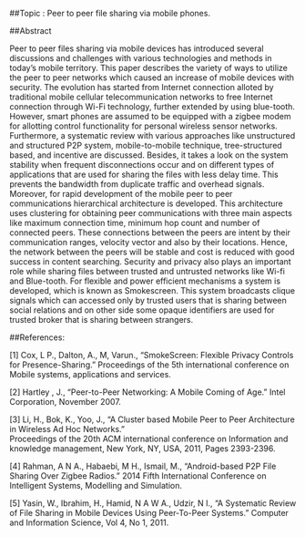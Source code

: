 ##Topic : Peer to peer file sharing via mobile phones.

##Abstract

Peer to peer files sharing via mobile devices has introduced several discussions and challenges with various technologies and methods in today’s mobile territory. This paper describes the variety of ways to utilize the peer to peer networks which caused an increase of mobile devices with security. The evolution has started from Internet connection alloted by traditional mobile cellular telecommunication networks to free Internet connection through Wi-Fi technology, further extended by using blue-tooth. However, smart phones are assumed to be equipped with a zigbee modem for allotting control functionality for personal wireless sensor networks. Furthermore, a systematic review with various approaches like unstructured and structured P2P system, mobile-to-mobile technique, tree-structured based, and incentive are discussed. Besides, it takes a look on the system stability when frequent disconnections occur and on different types of applications that are used for sharing the files with less delay time. This prevents the bandwidth from duplicate traffic and overhead signals. Moreover, for rapid development of the mobile peer to peer communications hierarchical architecture is developed. This architecture uses clustering for obtaining peer communications with three main aspects like maximum connection time, minimum hop count and number of connected peers. These connections between the peers are intent by their communication ranges, velocity vector and also by their locations. Hence, the network between the peers will be stable and cost is reduced with good success in content searching. Security and privacy also plays an important role while sharing files between trusted and untrusted networks like Wi-fi and Blue-tooth. For flexible and power efficient mechanisms a system is developed, which is known as Smokescreen. This system broadcasts clique signals which can accessed only by trusted users that is sharing between social relations and on other side some opaque identifiers are used for trusted broker that is sharing between strangers.

##References:

[1]  Cox, L P., Dalton, A., M, Varun., “SmokeScreen: Flexible Privacy Controls for Presence-Sharing.” Proceedings of the          5th international conference on Mobile systems, applications and services. 

[2]  Hartley , J., “Peer-to-Peer Networking: A Mobile Coming of Age.” Intel Corporation, November 2007.

[3]  Li, H., Bok, K., Yoo, J., “A Cluster based Mobile Peer to Peer Architecture in Wireless Ad Hoc Networks.”    
     Proceedings of the 20th ACM international conference on Information and knowledge management, New York, NY, USA, 2011,       Pages 2393-2396.
       
[4]  Rahman, A N A., Habaebi, M H., Ismail, M., “Android-based P2P File Sharing Over Zigbee Radios.” 2014 Fifth                   International Conference on Intelligent Systems, Modelling and Simulation.

[5]  Yasin, W., Ibrahim, H., Hamid, N A W A., Udzir, N I., “A Systematic Review of File Sharing in Mobile Devices                 Using Peer-To-Peer Systems.” Computer and Information Science, Vol 4, No 1, 2011.
